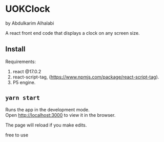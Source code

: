 # UOKClock
by Abdulkarim Alhalabi

A react front end code  that displays a clock on any screen size.

## Install

Requirements: 
1. react @17.0.2 
2. react-script-tag, (https://www.npmjs.com/package/react-script-tag).
3. P5 engine.

## `yarn start`

Runs the app in the development mode.\
Open [http://localhost:3000](http://localhost:3000) to view it in the browser.

The page will reload if you make edits.

free  to use
